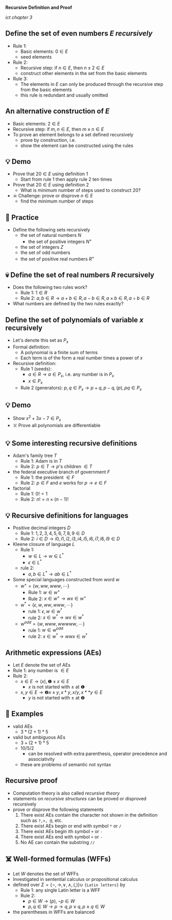 __Recursive Definition and Proof__

_ict chapter 3_

Define the set of even numbers $E$ *recursively*
---
- Rule 1: 
  - Basic elements: $0 ∈ E$
  - seed elements
- Rule 2:
  - Recursive step: if $n ∈ E$, then $n±2 ∈ E$
  - construct other elements in the set from the basic elements
- Rule 3:
  - The elements in $E$ can only be produced through the recursive step from the basic elements
  - this rule is redundant and usually omitted


An alternative construction of $E$
---
- Basic elements: $2 ∈ E$
- Recursive step: if $m,n ∈ E$, then $m±n ∈ E$
- To prove an element belongs to a set defined recursively
  - prove by construction, i.e.
  - show the element can be constructed using the rules


💡 Demo
---
- Prove that $20 ∈ E$ using definition 1
  - Start from rule 1 then apply rule 2 ten times
- Prove that $20 ∈ E$ using definition 2
  - What is minimum number of steps used to construct 20?
- ☠ Challenge: prove or disprove $n ∈ E$
    - find the minimum number of steps


📝 Practice
---
- Define the following sets recursively
  - the set of natural numbers $N$
    - the set of positive integers $N^+$ 
  - the set of integers $Z$
  - the set of odd numbers
  - the set of positive real numbers $R^+$


💀 Define the set of real numbers $R$ recursively
---
- Does the following two rules work?
  - Rule 1: $1 ∈ R$
  - Rule 2: $a,b \in R → a+b ∈ R, a-b ∈ R, a×b∈R, a÷b∈R$
- What numbers are defined by the two rules exactly?


Define the set of polynomials of variable $x$ recursively
---
- Let's denote this set as $P_x$
- Formal definition:
  - A polynomial is a finite sum of terms
  - Each term is of the form a real number times a power of $x$
- Recursive definition:
  - Rule 1 (seeds): 
    - $a ∈ R → a∈ P_x$, i.e. any number is in $P_x$
    - $x ∈ P_x$
  - Rule 2 (generators): $p, q∈P_x → p+q, p-q, (p), pq ∈ P_x$


💡 Demo
---
- Show $x^2+3x -7 ∈ P_x$
- ☠️ Prove all polynomials are differentiable


💡 Some interesting recursive definitions
---
- Adam's family tree $T$ 
  - Rule 1: Adam is in $T$
  - Rule 2: $p∈T → p$'s children $∈ T$
- the federal executive branch of government $F$
  - Rule 1: the president $∈ F$
  - Rule 2: $p∈F$ and $e$ works for $p → e∈F$
- factorial
  - Rule 1: $0!= 1$
  - Rule 2: $n! = n×(n-1)!$


💡 Recursive definitions for languages
---
- Positive decimal integers $D$
  - Rule 1: $1,2,3,4,5,6,7,8,9 ∈ D$
  - Rule 2: $i∈D → i0,i1,i2,i3,i4,i5,i6,i7,i8,i9 ∈ D$
- Kleene closure of language $L$
  - Rule 1:
    - $w∈L → w∈L^*$
    - $ϵ ∈ L^*$
  - rule 2:
    - $a,b ∈ L^* → ab ∈ L^*$
- Some special languages constructed from word $w$
  - $w^+=\{w,ww,www,⋯ \}$
    - Rule 1: $w∈w^+$
    - Rule 2: $x∈w^+ → wx∈w^+$
  - $w^*=\{ϵ,w,ww,www,⋯\}$
    - rule 1: $ϵ,w∈w^*$
    - rule 2: $x∈w^* → wx∈w^*$
  - $w^{odd} = \{w, www, wwwww, ⋯\}$
    - rule 1: $w∈w^{odd}$
    - rule 2: $x∈w^* → wwx∈w^*$


Arithmetic expressions (AEs)
---
- Let $E$ denote the set of AEs
- Rule 1: any number is $∈ E$
- Rule 2: 
  - $x∈E → (x), ❶±x ∈ E$ 
    - $x$ is not started with $±$ at ❶
  - $x,y∈E → ❷x±y, x*y, x/y, x**y∈E$
    - $y$ is not started with $±$ at ❷


🍎 Examples
---
- valid AEs
  - $3*(2+1)*5$
- valid but ambiguous AEs
  - $3+(2+1)*5$
  - $10/5/2$
    - can be resolved with extra parenthesis, operator precedence and associativity
  - these are problems of semantic not syntax



Recursive proof
---
- Computation theory is also called *recursive theory*
- statements on *recursive structures* can be proved or disproved recursively
- prove or disprove the following statements
  1. There exist AEs contain the character not shown in the definition such as `?,>, @`, etc.
  2. There exist AEs begin or end with symbol `*` or `/`
  3. There exist AEs begin ith symbol `+` or `-`
  4. There exist AEs end with symbol `+` or `-`
  5. No AE can contain the substring `//`


☠️ Well-formed formulas (WFFs)
---
- Let $W$ denotes the set of WFFs
- Investigated in sentential calculus or propositional calculus
- defined over $Σ=\{¬, →, ∨, ∧, (,)\} ∪$ `{Latin letters}` by
  - Rule 1: any single Latin letter is a WFF
  - Rule 2: 
    - $p∈W → (p),¬p ∈ W$
    - $p,q∈W → p→q, p∨q, p∧q∈ W$
- the parentheses in WFFs are balanced